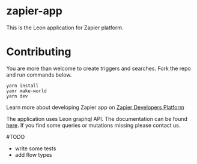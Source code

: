 # zapier-app

This is the Leon application for Zapier platform.

# Contributing

You are more than welcome to create triggers and searches. Fork the repo and run commands below.

```
yarn install
yanr make-world
yarn dev
```

Learn more about developing Zapier app on [Zapier Developers Platform](https://zapier.com/platform)

The application uses Leon graphql API. The documentation can be found [here](https://bitbucket.org/leondevteam/api-documentation/src). If you find some queries or mutations missing please contact us.

#TODO

- write some tests
- add flow types
